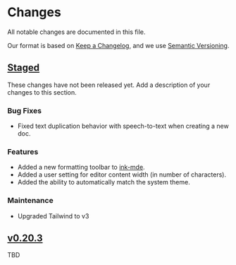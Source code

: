 # Changes

All notable changes are documented in this file.

Our format is based on [Keep a Changelog](https://keepachangelog.com/en/1.0.0/), and we use [Semantic Versioning](https://semver.org/spec/v2.0.0.html).

## [Staged](https://github.com/davidmyersdev/octo/compare/v0.20.3...main)

These changes have not been released yet. Add a description of your changes to this section.

### Bug Fixes

- Fixed text duplication behavior with speech-to-text when creating a new doc.

### Features

- Added a new formatting toolbar to [ink-mde](https://github.com/davidmyersdev/ink-mde).
- Added a user setting for editor content width (in number of characters).
- Added the ability to automatically match the system theme.

### Maintenance

- Upgraded Tailwind to v3

## [v0.20.3](https://github.com/davidmyersdev/octo/compare/v0.20.2...v0.20.3)

TBD
